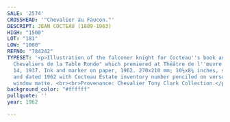 ```yaml
---
SALE: '2574'
CROSSHEAD: '"Chevalier au Faucon."'
DESCRIPT: JEAN COCTEAU (1889-1963)
HIGH: "1500"
LOT: "181"
LOW: "1000"
REFNO: "784242"
TYPESET: '<p>Illustration of the falconer knight for Cocteau''s book and play "Les
  Chevaliers de la Table Ronde" which premiered at Théâtre de l''œuvre on October
  14, 1937. Ink and marker on paper, 1962. 270x210 mm; 10½x8¼ inches, sheet. Initialed
  and dated 1962 with Cocteau Estate inventory number penciled on verso. Tipped to
  window matte. <br><br>Provenance: Chevalier Tony Clark Collection.</p>'
background_color: "#ffffff"
pullquote: ''
year: 1962

---
```

